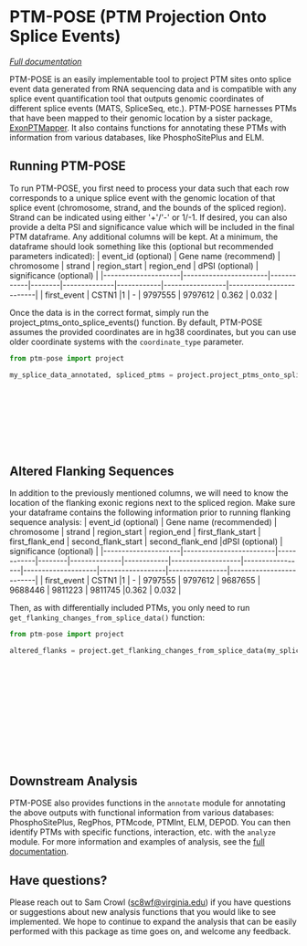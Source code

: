 # PTM-POSE (PTM Projection Onto Splice Events)

*[Full documentation](https://naeglelab.github.io/PTM-POSE/)*

PTM-POSE is an easily implementable tool to project PTM sites onto splice event data generated from RNA sequencing data and is compatible with any splice event quantification tool that outputs genomic coordinates of different splice events (MATS, SpliceSeq, etc.). PTM-POSE harnesses PTMs that have been mapped to their genomic location by a sister package, [ExonPTMapper](https://github.com/NaegleLab/ExonPTMapper). It also contains functions for annotating these PTMs with information from various databases, like PhosphoSitePlus and ELM.

## Running PTM-POSE

To run PTM-POSE, you first need to process your data such that each row corresponds to a unique splice event with the genomic location of that splice event (chromosome, strand, and the bounds of the spliced region). Strand can be indicated using either '+'/'-' or 1/-1. If desired, you can also provide a delta PSI and significance value which will be included in the final PTM dataframe. Any additional columns will be kept. At a minimum, the dataframe should look something like this (optional but recommended parameters indicated):
| event_id (optional) | Gene name (recommend) | chromosome | strand | region_start | region_end | dPSI (optional) | significance (optional) |
|---------------------|-----------------------|------------|--------|--------------|------------|-----------------|-------------------------|
| first_event         | CSTN1                 |1           |  -     | 9797555      | 9797612    | 0.362           | 0.032                   |

 Once the data is in the correct format, simply run the project_ptms_onto_splice_events() function. By default, PTM-POSE assumes the provided coordinates are in hg38 coordinates, but you can use older coordinate systems with the `coordinate_type` parameter.
```python
from ptm-pose import project

my_splice_data_annotated, spliced_ptms = project.project_ptms_onto_splice_events(my_splice_data, ptm_coordinates,
                                                                                  chromosome_col = 'chromosome',
                                                                                  strand_col = 'strand',
                                                                                  region_start_col = 'region_start',
                                                                                  region_end_col =  'region_end',
                                                                                  event_id_col = 'event_id',
                                                                                  gene_col = 'Gene name',
                                                                                  dPSI_col='dPSI',
                                                                                  coordinate_type = 'hg19')
```
## Altered Flanking Sequences

In addition to the previously mentioned columns, we will need to know the location of the flanking exonic regions next to the spliced region. Make sure your dataframe contains the following information prior to running flanking sequence analysis:
| event_id (optional) | Gene name (recommended) | chromosome | strand | region_start | region_end | first_flank_start | first_flank_end | second_flank_start | second_flank_end |dPSI (optional) | significance (optional) |
|---------------------|-------------------------|------------|--------|--------------|------------|-------------------|-----------------|--------------------|------------------|----------------|-------------------------|
| first_event         |  CSTN1                  |1           |  -     | 9797555      | 9797612    | 9687655           | 9688446         | 9811223            | 9811745          |0.362           | 0.032                   |


Then, as with differentially included PTMs, you only need to run `get_flanking_changes_from_splice_data()` function:

```python
from ptm-pose import project

altered_flanks = project.get_flanking_changes_from_splice_data(my_splice_data, ptm_coordinates,
                                                                                  chromosome_col = 'chromosome',
                                                                                  strand_col = 'strand',
                                                                                  region_start_col = 'region_start',
                                                                                  region_end_col =  'region_end',
                                                                                  first_flank_start_col = 'first_flank_start',
                                                                                  first_flank_end_col = 'first_flank_end',
                                                                                  second_flank_start_col = 'second_flank_start',
                                                                                  second_flank_end_col = 'second_flank_start',
                                                                                  event_id_col = 'event_id',
                                                                                  gene_col = 'Gene name',
                                                                                  dPSI_col='dPSI',
                                                                                  coordinate_type = 'hg19')
```

## Downstream Analysis

PTM-POSE also provides functions in the `annotate` module for annotating the above outputs with functional information from various databases: PhosphoSitePlus, RegPhos, PTMcode, PTMInt, ELM, DEPOD. You can then identify PTMs with specific functions, interaction, etc. with the `analyze` module. For more information and examples of analysis, see the [full documentation](https://naeglelab.github.io/PTM-POSE/).


## Have questions?

Please reach out to Sam Crowl (sc8wf@virginia.edu) if you have questions or suggestions about new analysis functions that you would like to see implemented. We hope to continue to expand the analysis that can be easily performed with this package as time goes on, and welcome any feedback.

